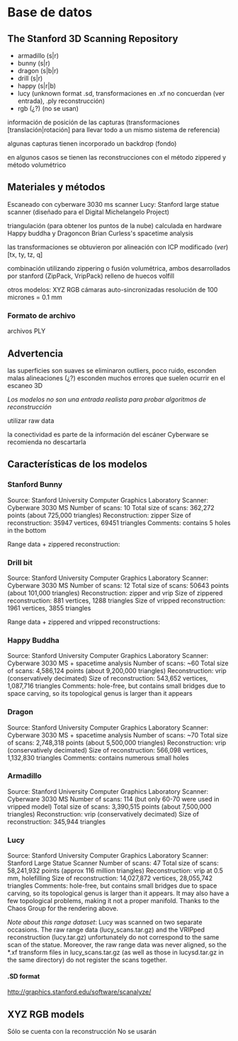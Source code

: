 Base de datos
===

## The Stanford 3D Scanning Repository

* armadillo (s|r)
* bunny     (s|r)
* dragon    (s|b|r)
* drill     (s|r)
* happy     (s|r|b)
* lucy      (unknown format .sd, transformaciones en .xf no concuerdan (ver entrada), .ply reconstrucción)
* rgb       (¿?) (no se usan)

información de posición de las capturas (transformaciones
[translación|rotación] para llevar todo a un mismo sistema de referencia)

algunas capturas tienen incorporado un backdrop (fondo)

en algunos casos se tienen las reconstrucciones con el método zippered
y método volumétrico

## Materiales y métodos
Escaneado con cyberware 3030 ms scanner
Lucy: Stanford large statue scanner (diseñado para el Digital Michelangelo Project)

triangulación (para obtener los puntos de la nube) calculada en hardware
Happy buddha y Dragoncon Brian Curless's spacetime analysis

las transformaciones se obtuvieron por alineación con ICP modificado (*ver*)
[tx, ty, tz, q]

combinación utilizando zippering o fusión volumétrica, ambos desarrollados por stanford (ZipPack, VripPack)
relleno de huecos volfill

otros modelos:
XYZ RGB cámaras auto-sincronizadas
resolución de 100 micrones = 0.1 mm

### Formato de archivo
archivos PLY

## Advertencia
las superficies son suaves
se eliminaron outliers, poco ruido, esconden malas alineaciones (¿?)
esconden muchos errores que suelen ocurrir en el escaneo 3D

_Los modelos no son una entrada realista para probar algoritmos de reconstrucción_

utilizar raw data

la conectividad es parte de la información del escáner Cyberware
se recomienda no descartarla

## Características de los modelos
### Stanford Bunny
Source: Stanford University Computer Graphics Laboratory
Scanner: Cyberware 3030 MS
Number of scans: 10
Total size of scans: 362,272 points (about 725,000 triangles)
Reconstruction: zipper
Size of reconstruction: 35947 vertices, 69451 triangles
Comments: contains 5 holes in the bottom

Range data + zippered reconstruction:

### Drill bit
Source: Stanford University Computer Graphics Laboratory
Scanner: Cyberware 3030 MS
Number of scans: 12
Total size of scans: 50643 points (about 101,000 triangles)
Reconstruction: zipper and vrip
Size of zippered reconstruction: 881 vertices, 1288 triangles
Size of vripped reconstruction: 1961 vertices, 3855 triangles

Range data + zippered and vripped reconstructions:

### Happy Buddha
Source: Stanford University Computer Graphics Laboratory
Scanner: Cyberware 3030 MS + spacetime analysis
Number of scans: ~60
Total size of scans: 4,586,124 points (about 9,200,000 triangles)
Reconstruction: vrip (conservatively decimated)
Size of reconstruction: 543,652 vertices, 1,087,716 triangles
Comments: hole-free, but contains small bridges due to space carving, so its topological genus is larger than it appears 

### Dragon
Source: Stanford University Computer Graphics Laboratory
Scanner: Cyberware 3030 MS + spacetime analysis
Number of scans: ~70
Total size of scans: 2,748,318 points (about 5,500,000 triangles)
Reconstruction: vrip (conservatively decimated)
Size of reconstruction: 566,098 vertices, 1,132,830 triangles
Comments: contains numerous small holes 

### Armadillo
Source: Stanford University Computer Graphics Laboratory
Scanner: Cyberware 3030 MS
Number of scans: 114 (but only 60-70 were used in vripped model)
Total size of scans: 3,390,515 points (about 7,500,000 triangles)
Reconstruction: vrip (conservatively decimated)
Size of reconstruction: 345,944 triangles

### Lucy
Source: Stanford University Computer Graphics Laboratory
Scanner: Stanford Large Statue Scanner
Number of scans: 47
Total size of scans: 58,241,932 points (approx 116 million triangles)
Reconstruction: vrip at 0.5 mm, holefilling
Size of reconstruction: 14,027,872 vertices, 28,055,742 triangles
Comments: hole-free, but contains small bridges due to space carving, so its topological genus is larger than it appears.
It may also have a few topological problems, making it not a proper manifold. Thanks to the Chaos Group for the rendering above. 

 *Note about this range dataset*: Lucy was scanned on two separate occasions. The raw range data (lucy_scans.tar.gz) and the VRIPped reconstruction (lucy.tar.gz) unfortunately do not correspond to the same scan of the statue. Moreover, the raw range data was never aligned, so the *.xf transform files in lucy_scans.tar.gz (as well as those in lucysd.tar.gz in the same directory) do not register the scans together. 

#### .SD format
http://graphics.stanford.edu/software/scanalyze/



## XYZ RGB models
Sólo se cuenta con la reconstrucción
No se usarán
